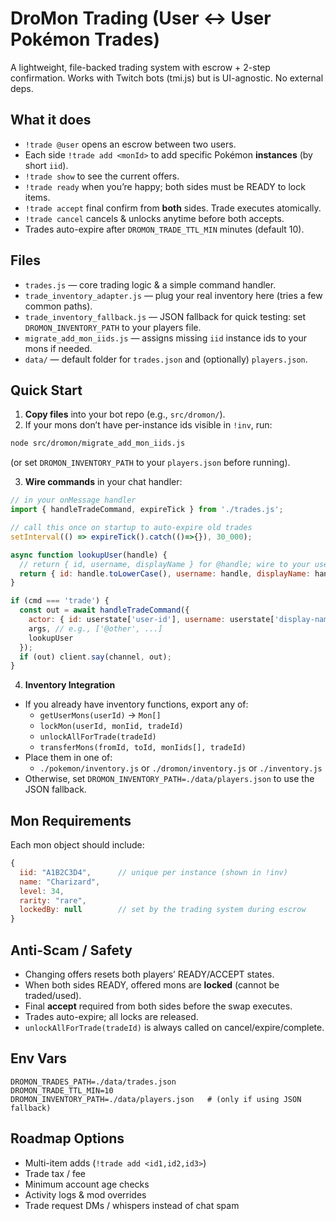 # DroMon Trading (User ↔ User Pokémon Trades)

A lightweight, file-backed trading system with escrow + 2-step confirmation.
Works with Twitch bots (tmi.js) but is UI-agnostic. No external deps.

## What it does

- `!trade @user` opens an escrow between two users.
- Each side `!trade add <monId>` to add specific Pokémon **instances** (by short `iid`).
- `!trade show` to see the current offers.
- `!trade ready` when you’re happy; both sides must be READY to lock items.
- `!trade accept` final confirm from **both** sides. Trade executes atomically.
- `!trade cancel` cancels & unlocks anytime before both accepts.
- Trades auto-expire after `DROMON_TRADE_TTL_MIN` minutes (default 10).

## Files

- `trades.js` — core trading logic & a simple command handler.
- `trade_inventory_adapter.js` — plug your real inventory here (tries a few common paths).
- `trade_inventory_fallback.js` — JSON fallback for quick testing: set `DROMON_INVENTORY_PATH` to your players file.
- `migrate_add_mon_iids.js` — assigns missing `iid` instance ids to your mons if needed.
- `data/` — default folder for `trades.json` and (optionally) `players.json`.

## Quick Start

1) **Copy files** into your bot repo (e.g., `src/dromon/`).  
2) If your mons don’t have per-instance ids visible in `!inv`, run:

```bash
node src/dromon/migrate_add_mon_iids.js
```

   (or set `DROMON_INVENTORY_PATH` to your `players.json` before running).

3) **Wire commands** in your chat handler:

```js
// in your onMessage handler
import { handleTradeCommand, expireTick } from './trades.js';

// call this once on startup to auto-expire old trades
setInterval(() => expireTick().catch(()=>{}), 30_000);

async function lookupUser(handle) {
  // return { id, username, displayName } for @handle; wire to your user system
  return { id: handle.toLowerCase(), username: handle, displayName: handle };
}

if (cmd === 'trade') {
  const out = await handleTradeCommand({
    actor: { id: userstate['user-id'], username: userstate['display-name'] || userstate.username, displayName: userstate['display-name'] || userstate.username },
    args, // e.g., ['@other', ...]
    lookupUser
  });
  if (out) client.say(channel, out);
}
```

4) **Inventory Integration**
- If you already have inventory functions, export any of:
  - `getUserMons(userId)` → `Mon[]`
  - `lockMon(userId, monIid, tradeId)`
  - `unlockAllForTrade(tradeId)`
  - `transferMons(fromId, toId, monIids[], tradeId)`
- Place them in one of:
  - `./pokemon/inventory.js` or `./dromon/inventory.js` or `./inventory.js`
- Otherwise, set `DROMON_INVENTORY_PATH=./data/players.json` to use the JSON fallback.

## Mon Requirements

Each mon object should include:

```js
{
  iid: "A1B2C3D4",      // unique per instance (shown in !inv)
  name: "Charizard",
  level: 34,
  rarity: "rare",
  lockedBy: null        // set by the trading system during escrow
}
```

## Anti-Scam / Safety

- Changing offers resets both players’ READY/ACCEPT states.
- When both sides READY, offered mons are **locked** (cannot be traded/used).
- Final **accept** required from both sides before the swap executes.
- Trades auto-expire; all locks are released.
- `unlockAllForTrade(tradeId)` is always called on cancel/expire/complete.

## Env Vars

```
DROMON_TRADES_PATH=./data/trades.json
DROMON_TRADE_TTL_MIN=10
DROMON_INVENTORY_PATH=./data/players.json   # (only if using JSON fallback)
```

## Roadmap Options

- Multi-item adds (`!trade add <id1,id2,id3>`)
- Trade tax / fee
- Minimum account age checks
- Activity logs & mod overrides
- Trade request DMs / whispers instead of chat spam
